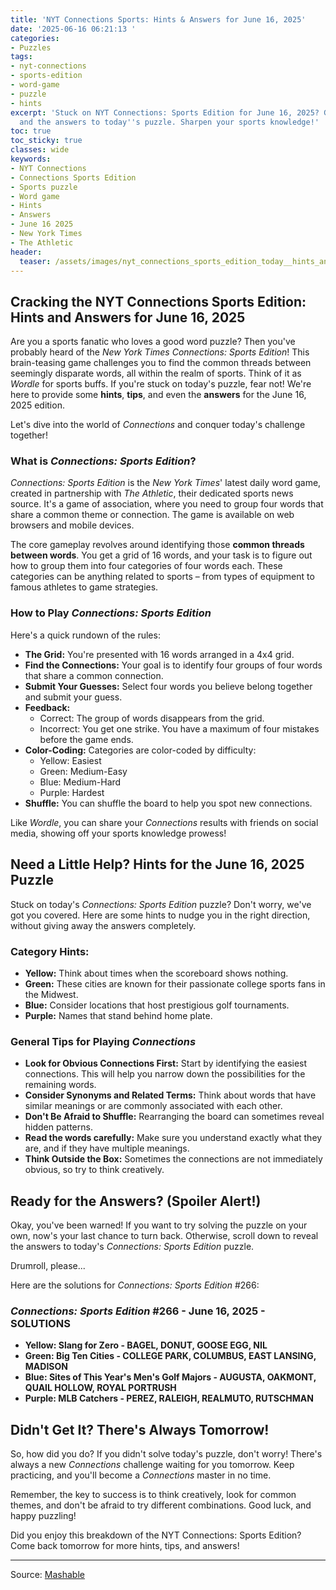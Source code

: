 ```yaml
---
title: 'NYT Connections Sports: Hints & Answers for June 16, 2025'
date: '2025-06-16 06:21:13 '
categories:
- Puzzles
tags:
- nyt-connections
- sports-edition
- word-game
- puzzle
- hints
excerpt: 'Stuck on NYT Connections: Sports Edition for June 16, 2025? Get hints, tips,
  and the answers to today''s puzzle. Sharpen your sports knowledge!'
toc: true
toc_sticky: true
classes: wide
keywords:
- NYT Connections
- Connections Sports Edition
- Sports puzzle
- Word game
- Hints
- Answers
- June 16 2025
- New York Times
- The Athletic
header:
  teaser: /assets/images/nyt_connections_sports_edition_today__hints_and_an_20250616062113.jpg
---
```


## Cracking the NYT Connections Sports Edition: Hints and Answers for June 16, 2025

Are you a sports fanatic who loves a good word puzzle? Then you've probably heard of the *New York Times Connections: Sports Edition*! This brain-teasing game challenges you to find the common threads between seemingly disparate words, all within the realm of sports. Think of it as *Wordle* for sports buffs. If you're stuck on today's puzzle, fear not! We're here to provide some **hints**, **tips**, and even the **answers** for the June 16, 2025 edition.

Let's dive into the world of *Connections* and conquer today's challenge together!

### What is *Connections: Sports Edition*?

*Connections: Sports Edition* is the *New York Times*' latest daily word game, created in partnership with *The Athletic*, their dedicated sports news source. It's a game of association, where you need to group four words that share a common theme or connection. The game is available on web browsers and mobile devices.

The core gameplay revolves around identifying those **common threads between words**. You get a grid of 16 words, and your task is to figure out how to group them into four categories of four words each. These categories can be anything related to sports – from types of equipment to famous athletes to game strategies. 

### How to Play *Connections: Sports Edition*

Here's a quick rundown of the rules:

*   **The Grid:** You're presented with 16 words arranged in a 4x4 grid.
*   **Find the Connections:** Your goal is to identify four groups of four words that share a common connection.
*   **Submit Your Guesses:** Select four words you believe belong together and submit your guess.
*   **Feedback:**
    *   Correct: The group of words disappears from the grid.
    *   Incorrect: You get one strike. You have a maximum of four mistakes before the game ends.
*   **Color-Coding:** Categories are color-coded by difficulty:
    *   Yellow: Easiest
    *   Green: Medium-Easy
    *   Blue: Medium-Hard
    *   Purple: Hardest
*   **Shuffle:** You can shuffle the board to help you spot new connections.

Like *Wordle*, you can share your *Connections* results with friends on social media, showing off your sports knowledge prowess!

## Need a Little Help? Hints for the June 16, 2025 Puzzle

Stuck on today's *Connections: Sports Edition* puzzle? Don't worry, we've got you covered. Here are some hints to nudge you in the right direction, without giving away the answers completely.

### Category Hints:

*   **Yellow:** Think about times when the scoreboard shows nothing.
*   **Green:** These cities are known for their passionate college sports fans in the Midwest.
*   **Blue:** Consider locations that host prestigious golf tournaments.
*   **Purple:** Names that stand behind home plate.

### General Tips for Playing *Connections*

*   **Look for Obvious Connections First:** Start by identifying the easiest connections. This will help you narrow down the possibilities for the remaining words.
*   **Consider Synonyms and Related Terms:** Think about words that have similar meanings or are commonly associated with each other.
*   **Don't Be Afraid to Shuffle:** Rearranging the board can sometimes reveal hidden patterns.
*   **Read the words carefully:** Make sure you understand exactly what they are, and if they have multiple meanings.
*   **Think Outside the Box:** Sometimes the connections are not immediately obvious, so try to think creatively.

## Ready for the Answers? (Spoiler Alert!)

Okay, you've been warned! If you want to try solving the puzzle on your own, now's your last chance to turn back. Otherwise, scroll down to reveal the answers to today's *Connections: Sports Edition* puzzle.



Drumroll, please...



Here are the solutions for *Connections: Sports Edition* #266:

### *Connections: Sports Edition* #266 - June 16, 2025 - SOLUTIONS

*   **Yellow: Slang for Zero - BAGEL, DONUT, GOOSE EGG, NIL**
*   **Green: Big Ten Cities - COLLEGE PARK, COLUMBUS, EAST LANSING, MADISON**
*   **Blue: Sites of This Year's Men's Golf Majors - AUGUSTA, OAKMONT, QUAIL HOLLOW, ROYAL PORTRUSH**
*   **Purple: MLB Catchers - PEREZ, RALEIGH, REALMUTO, RUTSCHMAN**

## Didn't Get It? There's Always Tomorrow!

So, how did you do? If you didn't solve today's puzzle, don't worry! There's always a new *Connections* challenge waiting for you tomorrow. Keep practicing, and you'll become a *Connections* master in no time.

Remember, the key to success is to think creatively, look for common themes, and don't be afraid to try different combinations. Good luck, and happy puzzling!

Did you enjoy this breakdown of the NYT Connections: Sports Edition? Come back tomorrow for more hints, tips, and answers!

---

Source: [Mashable](https://mashable.com/article/nyt-connections-sports-edition-hint-answer-today-june-16-2025)